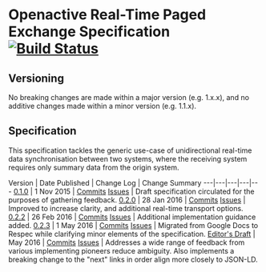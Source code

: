# Openactive Real-Time Paged Exchange Specification [![Build Status](https://travis-ci.org/openactive/realtime-paged-data-exchange.svg?branch=master)](https://travis-ci.org/openactive/realtime-paged-data-exchange)

## Versioning

No breaking changes are made within a major version (e.g. 1.x.x), and no additive changes made within a minor version (e.g. 1.1.x).

## Specification

[//]: # (Below the SNIP is included in Openactive.io)
[//]: # (_SNIP_)

This specification tackles the generic use-case of unidirectional real-time data synchronisation between two systems, where the receiving system requires only summary data from the origin system.

Version | Date Published | Change Log | Change Summary
---|---|---|---|---
 [0.1.0](https://www.openactive.io/realtime-paged-data-exchange/0.1.0/) | 1 Nov 2015  | [Commits](https://github.com/openactive/realtime-paged-data-exchange/commits/master/0.1.0/index.html) [Issues](https://github.com/openactive/realtime-paged-data-exchange/milestones/0.1.0) | Draft specification circulated for the purposes of gathering feedback.
 [0.2.0](https://www.openactive.io/realtime-paged-data-exchange/0.2.0/) | 28 Jan 2016 | [Commits](https://github.com/openactive/realtime-paged-data-exchange/commits/master/0.2.0/index.html) [Issues](https://github.com/openactive/realtime-paged-data-exchange/milestones/0.2.0) | Improved to increase clarity, and additional real-time transport options.
 [0.2.2](https://www.openactive.io/realtime-paged-data-exchange/0.2.2/) | 26 Feb 2016 | [Commits](https://github.com/openactive/realtime-paged-data-exchange/commits/master/0.2.2/index.html) [Issues](https://github.com/openactive/realtime-paged-data-exchange/milestones/0.2.2) | Additional implementation guidance added.
 [0.2.3](https://www.openactive.io/realtime-paged-data-exchange/0.2.3/) | 1 May 2016 | [Commits](https://github.com/openactive/realtime-paged-data-exchange/commits/master/0.2.3/index.html) [Issues](https://github.com/openactive/realtime-paged-data-exchange/milestones/0.2.3) | Migrated from Google Docs to Respec while clarifying minor elements of the specification.
 [Editor's Draft](https://www.openactive.io/realtime-paged-data-exchange/) | May 2016 | [Commits](https://github.com/openactive/realtime-paged-data-exchange/commits/master/EditorsDraft/index.html)  [Issues](https://github.com/openactive/realtime-paged-data-exchange/milestones/Editor's%20Draft) | Addresses a wide range of feedback from various implementing pioneers reduce ambiguity. Also implements a breaking change to the "next" links in order align more closely to JSON-LD.

